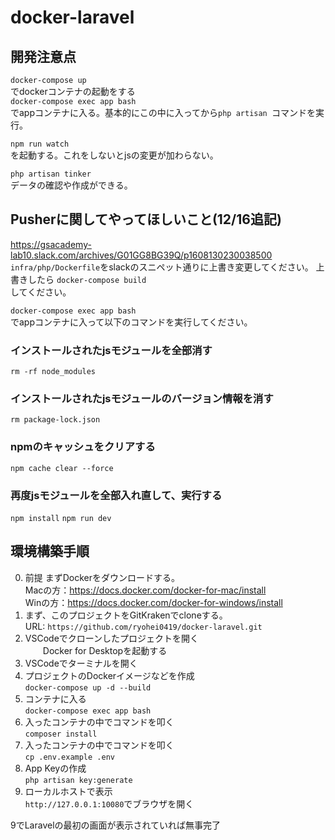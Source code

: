 # docker-laravel
## 開発注意点  
`docker-compose up`  
でdockerコンテナの起動をする  
`docker-compose exec app bash`  
でappコンテナに入る。基本的にこの中に入ってから`php artisan `コマンドを実行。  

`npm run watch`  
を起動する。これをしないとjsの変更が加わらない。

`php artisan tinker`  
データの確認や作成ができる。

## Pusherに関してやってほしいこと(12/16追記)
https://gsacademy-lab10.slack.com/archives/G01GG8BG39Q/p1608130230038500
`infra/php/Dockerfile`をslackのスニペット通りに上書き変更してください。
上書きしたら
`docker-compose build`  
してください。

`docker-compose exec app bash`  
でappコンテナに入って以下のコマンドを実行してください。

### インストールされたjsモジュールを全部消す
`rm -rf node_modules`

### インストールされたjsモジュールのバージョン情報を消す
`rm package-lock.json`

### npmのキャッシュをクリアする
`npm cache clear --force`

### 再度jsモジュールを全部入れ直して、実行する
`npm install`
`npm run dev`

## 環境構築手順
0. 前提
  まずDockerをダウンロードする。  
  Macの方：https://docs.docker.com/docker-for-mac/install  
  Winの方：https://docs.docker.com/docker-for-windows/install  
1. まず、このプロジェクトをGitKrakenでcloneする。  
 URL: `https://github.com/ryohei0419/docker-laravel.git`  
2. VSCodeでクローンしたプロジェクトを開く  
　　Docker for Desktopを起動する　　
3. VSCodeでターミナルを開く  
4. プロジェクトのDockerイメージなどを作成  
`docker-compose up -d --build`  
5. コンテナに入る  
`docker-compose exec app bash`  
6. 入ったコンテナの中でコマンドを叩く  
`composer install`  
7. 入ったコンテナの中でコマンドを叩く  
`cp .env.example .env`  
8. App Keyの作成  
`php artisan key:generate`  
9. ローカルホストで表示  
`http://127.0.0.1:10080`でブラウザを開く  

9でLaravelの最初の画面が表示されていれば無事完了  

